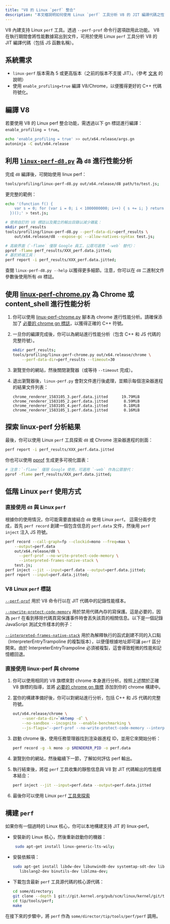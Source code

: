 ```yaml
---
title: "V8 的 Linux `perf` 整合"
description: "本文檔說明如何使用 Linux `perf` 工具分析 V8 的 JIT 編譯代碼之性能。"
---
```

V8 內建支持 Linux `perf` 工具。透過 `--perf-prof` 命令行選項啟用此功能。
V8 在執行期間會將性能數據寫出到文件，可用於使用 Linux `perf` 工具分析 V8 的 JIT 編譯代碼（包括 JS 函數名稱）。

## 系統需求

- `linux-perf` 版本需為 5 或更高版本（之前的版本不支援 JIT）。（參考 [文末](#build-perf) 的說明）
- 使用 `enable_profiling=true` 編譯 V8/Chrome，以便獲得更好的 C++ 代碼符號化。

## 編譯 V8

若要使用 V8 的 Linux perf 整合功能，需透過以下 gn 標誌進行編譯：`enable_profiling = true`。

```bash
echo 'enable_profiling = true' >> out/x64.release/args.gn
autoninja -C out/x64.release
```

## 利用 [`linux-perf-d8.py`](https://source.chromium.org/search?q=linux-perf-d8.py) 為 `d8` 進行性能分析

完成 `d8` 編譯後，可開始使用 linux perf：

```bash
tools/profiling/linux-perf-d8.py out/x64.release/d8 path/to/test.js;
```

更完整的範例：

```bash
echo '(function f() {
    var s = 0; for (var i = 0; i < 1000000000; i++) { s += i; } return s;
  })();' > test.js;

# 使用自訂的 V8 標誌以及獨立的輸出目錄以減少雜亂：
mkdir perf_results
tools/profiling/linux-perf-d8.py --perf-data-dir=perf_results \
    out/x64.release/d8 --expose-gc --allow-natives-syntax test.js;

# 高級界面（`-flame` 僅限 Google 員工，公眾可選用 `-web` 替代）：
pprof -flame perf_results/XXX_perf.data.jitted;
# 基於終端工具：
perf report -i perf_results/XXX_perf.data.jitted;
```

查閱 `linux-perf-d8.py --help` 以獲得更多細節。注意，你可以在 `d8` 二進制文件參數後使用所有 `d8` 標誌。


## 使用 [linux-perf-chrome.py](https://source.chromium.org/search?q=linux-perf-chrome.py) 為 Chrome 或 content_shell 進行性能分析

1. 你可以使用 [linux-perf-chrome.py](https://source.chromium.org/search?q=linux-perf-chrome.py) 腳本為 chrome 進行性能分析。請確保添加了 [必要的 chrome gn 標誌](https://chromium.googlesource.com/chromium/src/+/master/docs/profiling.md#General-checkout-setup)，以獲得正確的 C++ 符號。

2. 一旦你的編譯完成後，你可以為網站進行性能分析（包含 C++ 和 JS 代碼的完整符號）。

    ```bash
    mkdir perf_results;
    tools/profiling/linux-perf-chrome.py out/x64.release/chrome \
        --perf-data-dir=perf_results --timeout=30
    ```

3. 瀏覽至你的網站，然後關閉瀏覽器（或等待 `--timeout` 完成）。
4. 退出瀏覽器後，`linux-perf.py` 會對文件進行後處理，並顯示每個渲染器進程的結果文件列表：

   ```
   chrome_renderer_1583105_3.perf.data.jitted      19.79MiB
   chrome_renderer_1583105_2.perf.data.jitted       8.59MiB
   chrome_renderer_1583105_4.perf.data.jitted       0.18MiB
   chrome_renderer_1583105_1.perf.data.jitted       0.16MiB
   ```

## 探索 linux-perf 分析結果

最後，你可以使用 Linux `perf` 工具探索 `d8` 或 Chrome 渲染器進程的剖面：

```bash
perf report -i perf_results/XXX_perf.data.jitted
```

你也可以使用 [pprof](https://github.com/google/pprof) 生成更多可視化圖表：

```bash
# 注意：`-flame` 僅限 Google 使用，可選用 `-web` 作為公眾替代：
pprof -flame perf_results/XXX_perf.data.jitted;
```

## 低階 Linux `perf` 使用方式

### 直接使用 `d8` 與 Linux `perf`

根據你的使用情況，你可能需要直接結合 `d8` 使用 Linux `perf`。
這需分兩步完成，首先 `perf record` 創建一個包含信息的 `perf.data` 文件，然後用 `perf inject` 注入 JS 符號。

``` bash
perf record --call-graph=fp --clockid=mono --freq=max \
    --output=perf.data
    out/x64.release/d8 \
      --perf-prof --no-write-protect-code-memory \
      --interpreted-frames-native-stack \
    test.js;
perf inject --jit --input=perf.data --output=perf.data.jitted;
perf report --input=perf.data.jitted;
```

### V8 Linux `perf` 標誌

[`--perf-prof`](https://source.chromium.org/search?q=FLAG_perf_prof) 用於 V8 命令行以在 JIT 代碼中的記錄性能樣本。

[`--nowrite-protect-code-memory`](https://source.chromium.org/search?q=FLAG_nowrite_protect_code_memory) 用於禁用代碼內存的寫保護。這是必要的，因為 `perf` 在看到移除代碼頁寫保護事件時會丟失該頁的相關信息。以下是一個記錄 JavaScript 測試文件樣本的例子：

[`--interpreted-frames-native-stack`](https://source.chromium.org/search?q=FLAG_interpreted_frames_native_stack) 用於為解釋執行的函式創建不同的入口點（InterpreterEntryTrampoline 的複製版本），以便僅根據地址即可讓 `perf` 區分開來。由於 InterpreterEntryTrampoline 必須被複製，這會導致輕微的性能和記憶體回退。


### 直接使用 linux-perf 與 chrome

1. 你可以使用相同的 V8 旗標來對 chrome 本身進行分析。按照上述關於正確 V8 旗標的指導，並將 [必要的 chrome gn 旗標](https://chromium.googlesource.com/chromium/src/+/master/docs/profiling.md#General-checkout-setup) 添加到你的 chrome 構建中。

1. 當你的構建準備好後，你可以對網站進行分析，包括 C++ 和 JS 代碼的完整符號。

    ```bash
    out/x64.release/chrome \
        --user-data-dir=`mktemp -d` \
        --no-sandbox --incognito --enable-benchmarking \
        --js-flags='--perf-prof --no-write-protect-code-memory --interpreted-frames-native-stack'
    ```

1. 啟動 chrome 後，使用任務管理器找到渲染器進程 ID，並用它來開始分析：

    ```bash
    perf record -g -k mono -p $RENDERER_PID -o perf.data
    ```

1. 瀏覽到你的網站，然後繼續下一節，了解如何評估 perf 輸出。

1. 執行結束後，將從 `perf` 工具收集的靜態信息與 V8 對 JIT 代碼輸出的性能樣本結合：

   ```bash
   perf inject --jit --input=perf.data --output=perf.data.jitted
   ```

1. 最後你可以使用 Linux `perf` [工具來探索](#Explore-linux-perf-results)

## 構建 `perf`

如果你有一個過時的 Linux 核心，你可以本地構建支持 JIT 的 linux-perf。

- 安裝新的 Linux 核心，然後重新啟動你的機器：

  ```bash
   sudo apt-get install linux-generic-lts-wily;
  ```

- 安裝依賴項：

  ```bash
  sudo apt-get install libdw-dev libunwind8-dev systemtap-sdt-dev libaudit-dev \
     libslang2-dev binutils-dev liblzma-dev;
  ```

- 下載包含最新 `perf` 工具源代碼的核心源代碼：

  ```bash
  cd some/directory;
  git clone --depth 1 git://git.kernel.org/pub/scm/linux/kernel/git/tip/tip.git;
  cd tip/tools/perf;
  make
  ```

在接下來的步驟中，將 `perf` 作為 `some/director/tip/tools/perf/perf` 調用。
